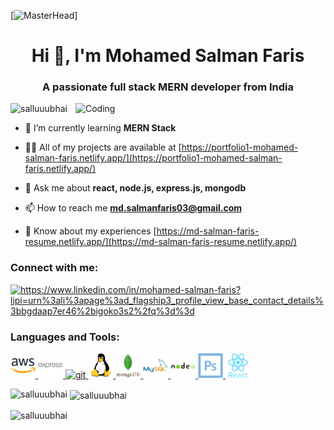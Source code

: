 [![MasterHead](https://github.com/Anmol-Baranwal/Cool-GIFs-For-GitHub)]
<h1 align="center">Hi 👋, I'm Mohamed Salman Faris</h1>
<h3 align="center">A passionate full stack MERN developer from India</h3>
<img align="right" alt="Coding" width="400" src="https://miro.medium.com/v2/resize:fit:720/0*ygaHmPjQnVmEApdT.gif">

<p align="left"> <img src="https://komarev.com/ghpvc/?username=salluuubhai&label=Profile%20views&color=0e75b6&style=flat" alt="salluuubhai" /> </p>

- 🌱 I’m currently learning **MERN Stack**

- 👨‍💻 All of my projects are available at [https://portfolio1-mohamed-salman-faris.netlify.app/](https://portfolio1-mohamed-salman-faris.netlify.app/)

- 💬 Ask me about **react, node.js, express.js, mongodb**

- 📫 How to reach me **md.salmanfaris03@gmail.com**

- 📄 Know about my experiences [https://md-salman-faris-resume.netlify.app/](https://md-salman-faris-resume.netlify.app/)

<h3 align="left">Connect with me:</h3>
<p align="left">
<a href="https://linkedin.com/in/https://www.linkedin.com/in/mohamed-salman-faris?lipi=urn%3ali%3apage%3ad_flagship3_profile_view_base_contact_details%3bbgdaap7er46%2bigoko3s2%2fq%3d%3d" target="blank"><img align="center" src="https://raw.githubusercontent.com/rahuldkjain/github-profile-readme-generator/master/src/images/icons/Social/linked-in-alt.svg" alt="https://www.linkedin.com/in/mohamed-salman-faris?lipi=urn%3ali%3apage%3ad_flagship3_profile_view_base_contact_details%3bbgdaap7er46%2bigoko3s2%2fq%3d%3d" height="30" width="40" /></a>
</p>

<h3 align="left">Languages and Tools:</h3>
<p align="left"> <a href="https://aws.amazon.com" target="_blank" rel="noreferrer"> <img src="https://raw.githubusercontent.com/devicons/devicon/master/icons/amazonwebservices/amazonwebservices-original-wordmark.svg" alt="aws" width="40" height="40"/> </a> <a href="https://expressjs.com" target="_blank" rel="noreferrer"> <img src="https://raw.githubusercontent.com/devicons/devicon/master/icons/express/express-original-wordmark.svg" alt="express" width="40" height="40"/> </a> <a href="https://git-scm.com/" target="_blank" rel="noreferrer"> <img src="https://www.vectorlogo.zone/logos/git-scm/git-scm-icon.svg" alt="git" width="40" height="40"/> </a> <a href="https://www.linux.org/" target="_blank" rel="noreferrer"> <img src="https://raw.githubusercontent.com/devicons/devicon/master/icons/linux/linux-original.svg" alt="linux" width="40" height="40"/> </a> <a href="https://www.mongodb.com/" target="_blank" rel="noreferrer"> <img src="https://raw.githubusercontent.com/devicons/devicon/master/icons/mongodb/mongodb-original-wordmark.svg" alt="mongodb" width="40" height="40"/> </a> <a href="https://www.mysql.com/" target="_blank" rel="noreferrer"> <img src="https://raw.githubusercontent.com/devicons/devicon/master/icons/mysql/mysql-original-wordmark.svg" alt="mysql" width="40" height="40"/> </a> <a href="https://nodejs.org" target="_blank" rel="noreferrer"> <img src="https://raw.githubusercontent.com/devicons/devicon/master/icons/nodejs/nodejs-original-wordmark.svg" alt="nodejs" width="40" height="40"/> </a> <a href="https://www.photoshop.com/en" target="_blank" rel="noreferrer"> <img src="https://raw.githubusercontent.com/devicons/devicon/master/icons/photoshop/photoshop-line.svg" alt="photoshop" width="40" height="40"/> </a> <a href="https://reactjs.org/" target="_blank" rel="noreferrer"> <img src="https://raw.githubusercontent.com/devicons/devicon/master/icons/react/react-original-wordmark.svg" alt="react" width="40" height="40"/> </a> </p>

<p><img align="left" src="https://github-readme-stats.vercel.app/api/top-langs?username=salluuubhai&show_icons=true&locale=en&layout=compact" alt="salluuubhai" /></p>

<p>&nbsp;<img align="center" src="https://github-readme-stats.vercel.app/api?username=salluuubhai&show_icons=true&locale=en" alt="salluuubhai" /></p>

<p><img align="center" src="https://github-readme-streak-stats.herokuapp.com/?user=salluuubhai&" alt="salluuubhai" /></p>
